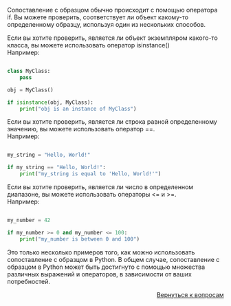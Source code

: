Сопоставление с образцом обычно происходит с помощью оператора if. Вы можете проверить, соответствует ли объект
какому-то определенному образцу, используя один из нескольких способов.

Если вы хотите проверить, является ли объект экземпляром какого-то класса, вы можете использовать оператор isinstance()\
Например:

```py

class MyClass:
    pass

obj = MyClass()

if isinstance(obj, MyClass):
    print("obj is an instance of MyClass")
```

Если вы хотите проверить, является ли строка равной определенному значению, вы можете использовать оператор ==.\
Например:

```py

my_string = "Hello, World!"

if my_string == "Hello, World!":
    print("my_string is equal to 'Hello, World!'")
```

Если вы хотите проверить, является ли число в определенном диапазоне, вы можете использовать операторы <= и >=.\
Например:

```py

my_number = 42

if my_number >= 0 and my_number <= 100:
    print("my_number is between 0 and 100")
```

Это только несколько примеров того, как можно использовать сопоставление с образцом в Python. В общем случае,
сопоставление с образцом в Python может быть достигнуто с помощью множества различных выражений и операторов,
в зависимости от ваших потребностей.

<div align="right">

[Вернуться к вопросам](../Вопросы.md)

</div>
